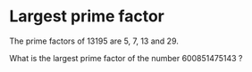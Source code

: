 # Largest prime factor
The prime factors of 13195 are 5, 7, 13 and 29.

What is the largest prime factor of the number 600851475143 ?
